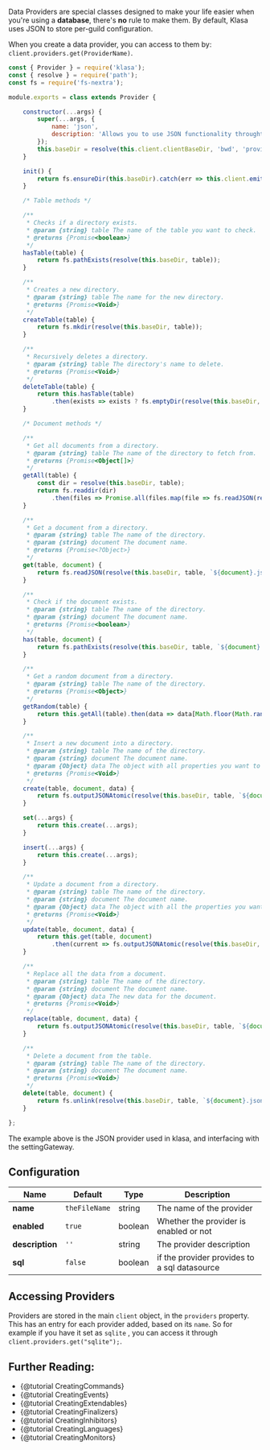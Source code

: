Data Providers are special classes designed to make your life easier when you're
using a **database**, there's **no** rule to make them. By default, Klasa uses
JSON to store per-guild configuration.

When you create a data provider, you can access to them by: `client.providers.get(ProviderName)`.

```javascript
const { Provider } = require('klasa');
const { resolve } = require('path');
const fs = require('fs-nextra');

module.exports = class extends Provider {

	constructor(...args) {
		super(...args, {
			name: 'json',
			description: 'Allows you to use JSON functionality throught Klasa'
		});
		this.baseDir = resolve(this.client.clientBaseDir, 'bwd', 'provider', 'json');
	}

	init() {
		return fs.ensureDir(this.baseDir).catch(err => this.client.emit('error', err));
	}

	/* Table methods */

	/**
	 * Checks if a directory exists.
	 * @param {string} table The name of the table you want to check.
	 * @returns {Promise<boolean>}
	 */
	hasTable(table) {
		return fs.pathExists(resolve(this.baseDir, table));
	}

	/**
	 * Creates a new directory.
	 * @param {string} table The name for the new directory.
	 * @returns {Promise<Void>}
	 */
	createTable(table) {
		return fs.mkdir(resolve(this.baseDir, table));
	}

	/**
	 * Recursively deletes a directory.
	 * @param {string} table The directory's name to delete.
	 * @returns {Promise<Void>}
	 */
	deleteTable(table) {
		return this.hasTable(table)
			.then(exists => exists ? fs.emptyDir(resolve(this.baseDir, table)).then(() => fs.remove(resolve(this.baseDir, table))) : null);
	}

	/* Document methods */

	/**
	 * Get all documents from a directory.
	 * @param {string} table The name of the directory to fetch from.
	 * @returns {Promise<Object[]>}
	 */
	getAll(table) {
		const dir = resolve(this.baseDir, table);
		return fs.readdir(dir)
			.then(files => Promise.all(files.map(file => fs.readJSON(resolve(dir, file)))));
	}

	/**
	 * Get a document from a directory.
	 * @param {string} table The name of the directory.
	 * @param {string} document The document name.
	 * @returns {Promise<?Object>}
	 */
	get(table, document) {
		return fs.readJSON(resolve(this.baseDir, table, `${document}.json`)).catch(() => null);
	}

	/**
	 * Check if the document exists.
	 * @param {string} table The name of the directory.
	 * @param {string} document The document name.
	 * @returns {Promise<boolean>}
	 */
	has(table, document) {
		return fs.pathExists(resolve(this.baseDir, table, `${document}.json`));
	}

	/**
	 * Get a random document from a directory.
	 * @param {string} table The name of the directory.
	 * @returns {Promise<Object>}
	 */
	getRandom(table) {
		return this.getAll(table).then(data => data[Math.floor(Math.random() * data.length)]);
	}

	/**
	 * Insert a new document into a directory.
	 * @param {string} table The name of the directory.
	 * @param {string} document The document name.
	 * @param {Object} data The object with all properties you want to insert into the document.
	 * @returns {Promise<Void>}
	 */
	create(table, document, data) {
		return fs.outputJSONAtomic(resolve(this.baseDir, table, `${document}.json`), Object.assign(data, { id: document }));
	}

	set(...args) {
		return this.create(...args);
	}

	insert(...args) {
		return this.create(...args);
	}

	/**
	 * Update a document from a directory.
	 * @param {string} table The name of the directory.
	 * @param {string} document The document name.
	 * @param {Object} data The object with all the properties you want to update.
	 * @returns {Promise<Void>}
	 */
	update(table, document, data) {
		return this.get(table, document)
			.then(current => fs.outputJSONAtomic(resolve(this.baseDir, table, `${document}.json`), Object.assign(current, data)));
	}

	/**
	 * Replace all the data from a document.
	 * @param {string} table The name of the directory.
	 * @param {string} document The document name.
	 * @param {Object} data The new data for the document.
	 * @returns {Promise<Void>}
	 */
	replace(table, document, data) {
		return fs.outputJSONAtomic(resolve(this.baseDir, table, `${document}.json`), data);
	}

	/**
	 * Delete a document from the table.
	 * @param {string} table The name of the directory.
	 * @param {string} document The document name.
	 * @returns {Promise<Void>}
	 */
	delete(table, document) {
		return fs.unlink(resolve(this.baseDir, table, `${document}.json`));
	}

};

```

The example above is the JSON provider used in klasa, and interfacing with the settingGateway.

## Configuration
| Name | Default | Type | Description |
| --- | --- | --- | --- |
| **name** | `theFileName` | string | The name of the provider |
| **enabled** | `true` | boolean | Whether the provider is enabled or not |
| **description** | `''` | string | The provider description |
| **sql** | `false` | boolean | if the provider provides to a sql datasource |

## Accessing Providers

Providers are stored in the main `client` object, in the `providers` property. This has an entry
for each provider added, based on its `name`. So for example if you have it set as
`sqlite` , you can access it through `client.providers.get("sqlite");`.


## Further Reading:
- {@tutorial CreatingCommands}
- {@tutorial CreatingEvents}
- {@tutorial CreatingExtendables}
- {@tutorial CreatingFinalizers}
- {@tutorial CreatingInhibitors}
- {@tutorial CreatingLanguages}
- {@tutorial CreatingMonitors}
